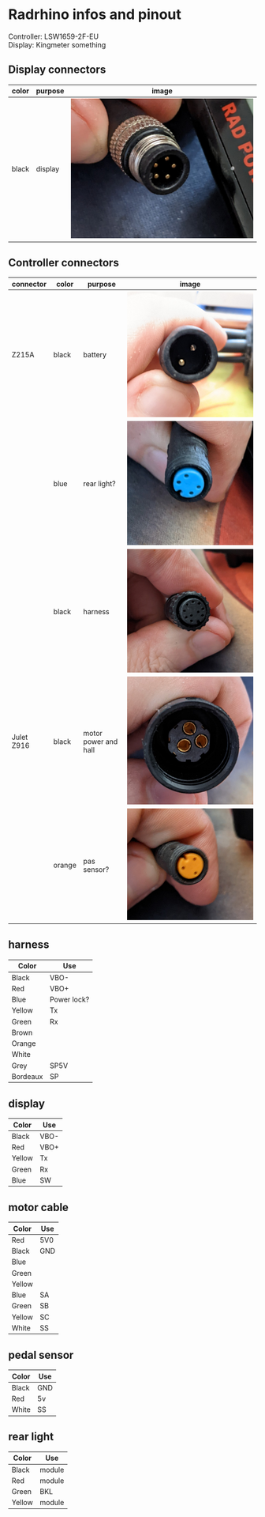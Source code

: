 # Radrhino infos and pinout

Controller: LSW1659-2F-EU  
Display: Kingmeter something

## Display connectors

| color | purpose | image |
|-------|---------|-------|
| black | display | ![display](/assets/2022-06-18-radrhino/display.jpg) |


## Controller connectors

| connector | color | purpose | image |
|-----------|-------|---------|------|
| Z215A | black | battery | ![](/assets/2022-06-18-radrhino/battery.jpg) |
| | blue | rear light? | ![](/assets/2022-06-18-radrhino/blue.jpg) |
| | black | harness | ![](/assets/2022-06-18-radrhino/harness.jpg) |
| Julet Z916 | black | motor power and hall | ![](/assets/2022-06-18-radrhino/motor.jpg) |
| | orange | pas sensor? | ![](/assets/2022-06-18-radrhino/orange.jpg) |

 ## harness
 
| Color | Use |
|-------|-----|
| Black | VBO- | 
| Red | VBO+ |
| Blue | Power lock? |
| Yellow | Tx |
| Green | Rx |
| Brown |
| Orange |
| White | 
| Grey | SP5V |
| Bordeaux | SP |

## display

| Color | Use |
|-------|-----|
| Black | VBO- |
| Red | VBO+ |
| Yellow | Tx |
| Green | Rx |
| Blue | SW |

## motor cable

| Color | Use |
|-------|-----|
| Red | 5V0 |
| Black | GND |
| Blue | 
| Green |
| Yellow |
| Blue | SA |
| Green | SB |
| Yellow | SC |
| White | SS |

## pedal sensor

| Color | Use |
|-------|-----|
| Black | GND |
| Red | 5v |
| White | SS |

## rear light 

| Color | Use |
|-------|-----|
| Black | module |
| Red | module |
| Green | BKL |
| Yellow | module |

